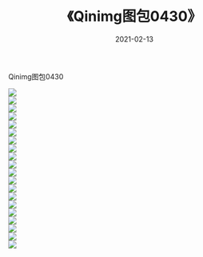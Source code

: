 ﻿---
layout: post
title:  《Qinimg图包0430》
date:   2021-02-13
img: http://imgx.orgx.ga/Qinimg图包/Qinimg图包0430/000.jpg
categories: [美女, 清纯, 唯美]
---

Qinimg图包0430

 ![](http://imgx.orgx.ga/Qinimg图包/Qinimg图包0430/001.jpg) <br>![](http://imgx.orgx.ga/Qinimg图包/Qinimg图包0430/002.jpg) <br>![](http://imgx.orgx.ga/Qinimg图包/Qinimg图包0430/003.jpg) <br>![](http://imgx.orgx.ga/Qinimg图包/Qinimg图包0430/004.jpg) <br>![](http://imgx.orgx.ga/Qinimg图包/Qinimg图包0430/005.jpg) <br>![](http://imgx.orgx.ga/Qinimg图包/Qinimg图包0430/006.jpg) <br>![](http://imgx.orgx.ga/Qinimg图包/Qinimg图包0430/007.jpg) <br>![](http://imgx.orgx.ga/Qinimg图包/Qinimg图包0430/008.jpg) <br>![](http://imgx.orgx.ga/Qinimg图包/Qinimg图包0430/009.jpg) <br>![](http://imgx.orgx.ga/Qinimg图包/Qinimg图包0430/010.jpg) <br>![](http://imgx.orgx.ga/Qinimg图包/Qinimg图包0430/011.jpg) <br>![](http://imgx.orgx.ga/Qinimg图包/Qinimg图包0430/012.jpg) <br>![](http://imgx.orgx.ga/Qinimg图包/Qinimg图包0430/013.jpg) <br>![](http://imgx.orgx.ga/Qinimg图包/Qinimg图包0430/014.jpg) <br>![](http://imgx.orgx.ga/Qinimg图包/Qinimg图包0430/015.jpg) <br>![](http://imgx.orgx.ga/Qinimg图包/Qinimg图包0430/016.jpg) <br>![](http://imgx.orgx.ga/Qinimg图包/Qinimg图包0430/017.jpg) <br>![](http://imgx.orgx.ga/Qinimg图包/Qinimg图包0430/018.jpg) <br>![](http://imgx.orgx.ga/Qinimg图包/Qinimg图包0430/019.jpg) <br>![](http://imgx.orgx.ga/Qinimg图包/Qinimg图包0430/020.jpg) <br>